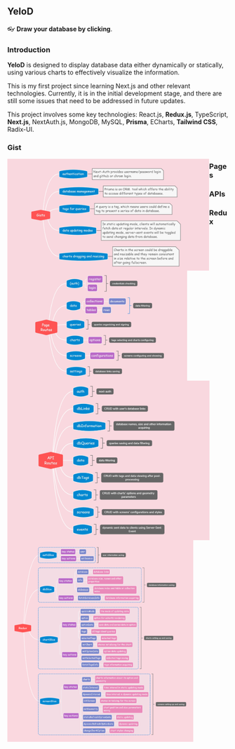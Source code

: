 ## YeloD

👓 **Draw your database by clicking**.



### Introduction

**YeloD** is designed to display database data either dynamically or statically, using various charts to effectively visualize the information.

This is my first project since learning Next.js and other relevant technologies. Currently, it is in the initial development stage, and there are still some issues that need to be addressed in future updates.

This project involves some key technologies: React.js, **Redux.js**, TypeScript, **Next.js**, NextAuth.js, MongoDB, MySQL, **Prisma**, ECharts, **Tailwind CSS**, Radix-UI.



### Gist

<img src="./github_imgs/gists.png" alt="screenshoot" style="zoom:45%; float: left;" />



### Pages

<img src="./github_imgs/pages.png" alt="screenshoot" style="zoom:40%; float: left;" />



### APIs

<img src="./github_imgs/apis.png" alt="screenshoot" style="zoom:45%; float: left;" />



### Redux

<img src="./github_imgs/redux.png" alt="screenshoot" style="zoom:45%; float: left;" />
